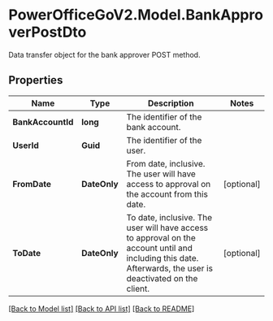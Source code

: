 # PowerOfficeGoV2.Model.BankApproverPostDto
Data transfer object for the bank approver POST method.

## Properties

Name | Type | Description | Notes
------------ | ------------- | ------------- | -------------
**BankAccountId** | **long** | The identifier of the bank account. | 
**UserId** | **Guid** | The identifier of the user. | 
**FromDate** | **DateOnly** | From date, inclusive.  The user will have access to approval on the account from this date. | [optional] 
**ToDate** | **DateOnly** | To date, inclusive.  The user will have access to approval on the account until and including this date.  Afterwards, the user is deactivated on the client. | [optional] 

[[Back to Model list]](../../README.md#documentation-for-models) [[Back to API list]](../../README.md#documentation-for-api-endpoints) [[Back to README]](../../README.md)

